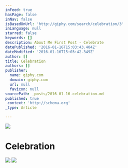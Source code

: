 ```yaml
---
inFeed: true
hasPage: false
inNav: false
isBasedOnUrl: 'http://giphy.com/search/celebration/3'
inLanguage: null
starred: false
keywords: []
description: About Me First Post - Celebrate
datePublished: '2016-01-16T15:03:43.404Z'
dateModified: '2016-01-16T15:03:42.349Z'
author: []
title: Celebration
authors: []
publisher:
  name: giphy.com
  domain: giphy.com
  url: null
  favicon: null
sourcePath: _posts/2016-01-16-celebration.md
published: true
_context: 'http://schema.org'
_type: Article

---
```

![](https://s3-us-west-2.amazonaws.com/the-grid-img/p/2619f6a8fcba5850331ca30adf84305c2ad9acfa.gif)

# Celebration
![](https://s3-us-west-2.amazonaws.com/the-grid-img/p/ab98f80d46ee5e193045afdebfb4170317f87ccc.gif)
![](https://s3-us-west-2.amazonaws.com/the-grid-img/p/75d1c00512841ed62bc1eb6bb1811682d6540600.gif)